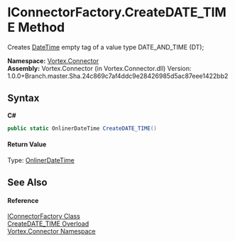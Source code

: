 # IConnectorFactory.CreateDATE_TIME Method 
 

Creates <a href="https://docs.microsoft.com/dotnet/api/system.datetime" target="_blank">DateTime</a> empty tag of a value type DATE_AND_TIME (DT);

**Namespace:**&nbsp;<a href="N_Vortex_Connector.md">Vortex.Connector</a><br />**Assembly:**&nbsp;Vortex.Connector (in Vortex.Connector.dll) Version: 1.0.0+Branch.master.Sha.24c869c7af4ddc9e28426985d5ac87eee1422bb2

## Syntax

**C#**<br />
``` C#
public static OnlinerDateTime CreateDATE_TIME()
```


#### Return Value
Type: <a href="T_Vortex_Connector_ValueTypes_OnlinerDateTime.md">OnlinerDateTime</a><br />

## See Also


#### Reference
<a href="T_Vortex_Connector_IConnectorFactory.md">IConnectorFactory Class</a><br /><a href="Overload_Vortex_Connector_IConnectorFactory_CreateDATE_TIME.md">CreateDATE_TIME Overload</a><br /><a href="N_Vortex_Connector.md">Vortex.Connector Namespace</a><br />